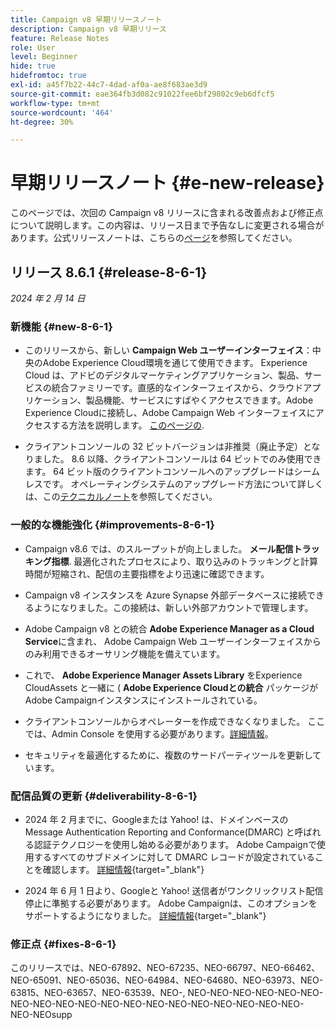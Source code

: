 ```yaml
---
title: Campaign v8 早期リリースノート
description: Campaign v8 早期リリース
feature: Release Notes
role: User
level: Beginner
hide: true
hidefromtoc: true
exl-id: a45f7b22-44c7-4dad-af0a-ae8f683ae3d9
source-git-commit: eae364fb3d082c91022fee6bf29802c9eb6dfcf5
workflow-type: tm+mt
source-wordcount: '464'
ht-degree: 30%

---
```


# 早期リリースノート {#e-new-release}

このページでは、次回の Campaign v8 リリースに含まれる改善点および修正点について説明します。この内容は、リリース日まで予告なしに変更される場合があります。公式リリースノートは、こちらの[ページ](../start/release-notes.md)を参照してください。

## リリース 8.6.1 {#release-8-6-1}

_2024 年 2 月 14 日_


### 新機能 {#new-8-6-1}

* このリリースから、新しい **Campaign Web ユーザーインターフェイス**：中央のAdobe Experience Cloud環境を通じて使用できます。 Experience Cloud は、アドビのデジタルマーケティングアプリケーション、製品、サービスの統合ファミリーです。直感的なインターフェイスから、クラウドアプリケーション、製品機能、サービスにすばやくアクセスできます。Adobe Experience Cloudに接続し、Adobe Campaign Web インターフェイスにアクセスする方法を説明します。 [このページの](campaign-ui.md#ac-web-ui).

* クライアントコンソールの 32 ビットバージョンは非推奨（廃止予定）となりました。 8.6 以降、クライアントコンソールは 64 ビットでのみ使用できます。 64 ビット版のクライアントコンソールへのアップグレードはシームレスです。 オペレーティングシステムのアップグレード方法について詳しくは、この[テクニカルノート](https://experienceleague.adobe.com/docs/campaign/technotes-ac/tn-new/console.html?lang=ja)を参照してください。


### 一般的な機能強化 {#improvements-8-6-1}

* Campaign v8.6 では、のスループットが向上しました。 **メール配信トラッキング指標**. 最適化されたプロセスにより、取り込みのトラッキングと計算時間が短縮され、配信の主要指標をより迅速に確認できます。

* Campaign v8 インスタンスを Azure Synapse 外部データベースに接続できるようになりました。この接続は、新しい外部アカウントで管理します。

* Adobe Campaign v8 との統合 **Adobe Experience Manager as a Cloud Service**&#x200B;に含まれ、 Adobe Campaign Web ユーザーインターフェイスからのみ利用できるオーサリング機能を備えています。

* これで、 **Adobe Experience Manager Assets Library** をExperience CloudAssets と一緒に ( **Adobe Experience Cloudとの統合** パッケージがAdobe Campaignインスタンスにインストールされている。

* クライアントコンソールからオペレーターを作成できなくなりました。 ここでは、Admin Console を使用する必要があります。[詳細情報](../start/gs-permissions.md)。

* セキュリティを最適化するために、複数のサードパーティツールを更新しています。

### 配信品質の更新 {#deliverability-8-6-1}

* 2024 年 2 月までに、Googleまたは Yahoo! は、ドメインベースの Message Authentication Reporting and Conformance(DMARC) と呼ばれる認証テクノロジーを使用し始める必要があります。 Adobe Campaignで使用するすべてのサブドメインに対して DMARC レコードが設定されていることを確認します。 [詳細情報](https://experienceleague.adobe.com/docs/deliverability-learn/deliverability-best-practice-guide/additional-resources/technotes/implement-dmarc.html?lang=ja){target="_blank"}

* 2024 年 6 月 1 日より、Googleと Yahoo! 送信者がワンクリックリスト配信停止に準拠する必要があります。 Adobe Campaignは、このオプションをサポートするようになりました。 [詳細情報](https://experienceleague.adobe.com/docs/deliverability-learn/deliverability-best-practice-guide/additional-resources/campaign/acc-technical-recommendations.html#one-click-list-unsubscribe){target="_blank"}


### 修正点 {#fixes-8-6-1}

このリリースでは、NEO-67892、NEO-67235、NEO-66797、NEO-66462、NEO-65091、NEO-65036、NEO-64984、NEO-64680、NEO-63973、NEO-63815、NEO-63657、NEO-63539、NEO-, NEO-NEO-NEO-NEO-NEO-NEO-NEO-NEO-NEO-NEO-NEO-NEO-NEO-NEO-NEO-NEO-NEO-NEO-NEO-NEO-NEOsupp